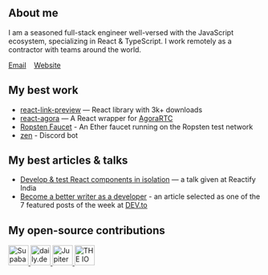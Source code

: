 ## About me
I am a seasoned full-stack engineer well-versed with the JavaScript ecosystem, specializing in React & TypeScript. I work remotely as a contractor with teams around the world. 

[Email](mailto:dhaiwatpandya@gmail.com)&nbsp;&nbsp;&nbsp;&nbsp;[Website](https://dhaiwatpandya.com)
## My best work
- [react-link-preview](github.com/dhaiwat10/react-link-preview) — React library with 3k+ downloads
- [react-agora](github.com/dhaiwat10/react-agora) — A React wrapper for [AgoraRTC](https://www.agora.io/en/)
- [Ropsten Faucet](github.com/dhaiwat10/ropsten-faucet) - An Ether faucet running on the Ropsten test network
- [zen](github.com/dhaiwat10/zenquotes) - Discord bot

## My best articles & talks
- [Develop & test React components in isolation](https://www.youtube.com/watch?v=rZZItYsH8qg) — a talk given at Reactify India
- [Become a better writer as a developer](https://blog.dhaiwatpandya.com/become-a-better-writer-as-a-developer) - an article selected as one of the 7 featured posts of the week at [DEV.to](https://dev.to)

## My open-source contributions
<div>
  <a href="https://github.com/supabase">
    <img src="https://user-images.githubusercontent.com/39617427/128280825-a5e305ba-22a8-4fd7-a7a8-036282c01b3b.png" alt="Supabase" height="40px" />
  </a>
  <a href="https://daily.dev">
    <img src="https://user-images.githubusercontent.com/39617427/128280702-f54aac4e-60c5-4565-82a4-eade4b8f0d9d.jpg" alt="daily.dev" height="40px" />
  </a>
  <a href="https://github.com/JupiterOne">
    <img src="https://user-images.githubusercontent.com/39617427/128468102-dfbecee1-7c08-4586-93f3-df110463aedd.png" alt="JupiterOne" height="40px" />
  </a>
  <a href="https://www.theiofoundation.org/">
    <img src="https://user-images.githubusercontent.com/39617427/128281452-c7e22a93-f5b7-472c-b553-00d2c6ca667c.png" alt="THE IO Foundation" height="40px" />
  </a>
</div>
